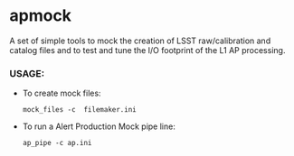 # apmock

A set of simple tools to mock the creation of LSST raw/calibration and
catalog files and to test and tune the I/O footprint of the L1 AP processing.


### USAGE:

 * To create mock files:

      `mock_files -c  filemaker.ini`	

 * To run a Alert Production Mock pipe line:

      `ap_pipe -c ap.ini`
